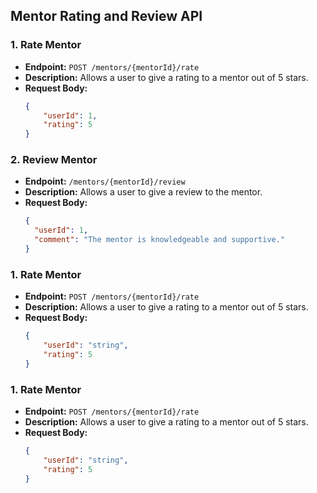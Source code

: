 ## Mentor Rating and Review API

### 1. Rate Mentor

- **Endpoint:** `POST /mentors/{mentorId}/rate`
- **Description:** Allows a user to give a rating to a mentor out of 5 stars.
- **Request Body:**
  ```json
  {
      "userId": 1,
      "rating": 5
  }
  ```

### 2. Review Mentor

- **Endpoint:** `/mentors/{mentorId}/review`
- **Description:** Allows a user to give a review to the mentor.
- **Request Body:**
  ```json
  {
    "userId": 1,
    "comment": "The mentor is knowledgeable and supportive."
  }
  ```


### 1. Rate Mentor

- **Endpoint:** `POST /mentors/{mentorId}/rate`
- **Description:** Allows a user to give a rating to a mentor out of 5 stars.
- **Request Body:**
  ```json
  {
      "userId": "string",
      "rating": 5
  }
  ```

### 1. Rate Mentor

- **Endpoint:** `POST /mentors/{mentorId}/rate`
- **Description:** Allows a user to give a rating to a mentor out of 5 stars.
- **Request Body:**
  ```json
  {
      "userId": "string",
      "rating": 5
  }
  ```


